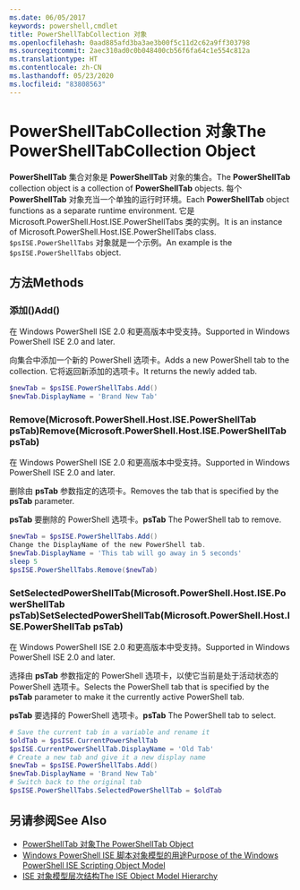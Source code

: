 ```yaml
---
ms.date: 06/05/2017
keywords: powershell,cmdlet
title: PowerShellTabCollection 对象
ms.openlocfilehash: 0aad885afd3ba3ae3b00f5c11d2c62a9ff303798
ms.sourcegitcommit: 2aec310ad0c0b048400cb56f6fa64c1e554c812a
ms.translationtype: HT
ms.contentlocale: zh-CN
ms.lasthandoff: 05/23/2020
ms.locfileid: "83808563"
---
```

# <a name="the-powershelltabcollection-object"></a><span data-ttu-id="cd763-103">PowerShellTabCollection 对象</span><span class="sxs-lookup"><span data-stu-id="cd763-103">The PowerShellTabCollection Object</span></span>

<span data-ttu-id="cd763-104">**PowerShellTab** 集合对象是 **PowerShellTab** 对象的集合。</span><span class="sxs-lookup"><span data-stu-id="cd763-104">The **PowerShellTab** collection object is a collection of **PowerShellTab** objects.</span></span> <span data-ttu-id="cd763-105">每个 **PowerShellTab** 对象充当一个单独的运行时环境。</span><span class="sxs-lookup"><span data-stu-id="cd763-105">Each **PowerShellTab** object functions as a separate runtime environment.</span></span> <span data-ttu-id="cd763-106">它是 Microsoft.PowerShell.Host.ISE.PowerShellTabs 类的实例。</span><span class="sxs-lookup"><span data-stu-id="cd763-106">It is an instance of Microsoft.PowerShell.Host.ISE.PowerShellTabs class.</span></span> <span data-ttu-id="cd763-107">`$psISE.PowerShellTabs` 对象就是一个示例。</span><span class="sxs-lookup"><span data-stu-id="cd763-107">An example is the `$psISE.PowerShellTabs` object.</span></span>

## <a name="methods"></a><span data-ttu-id="cd763-108">方法</span><span class="sxs-lookup"><span data-stu-id="cd763-108">Methods</span></span>

### <a name="add"></a><span data-ttu-id="cd763-109">添加\(\)</span><span class="sxs-lookup"><span data-stu-id="cd763-109">Add\(\)</span></span>

<span data-ttu-id="cd763-110">在 Windows PowerShell ISE 2.0 和更高版本中受支持。</span><span class="sxs-lookup"><span data-stu-id="cd763-110">Supported in Windows PowerShell ISE 2.0 and later.</span></span>

<span data-ttu-id="cd763-111">向集合中添加一个新的 PowerShell 选项卡。</span><span class="sxs-lookup"><span data-stu-id="cd763-111">Adds a new PowerShell tab to the collection.</span></span> <span data-ttu-id="cd763-112">它将返回新添加的选项卡。</span><span class="sxs-lookup"><span data-stu-id="cd763-112">It returns the newly added tab.</span></span>

```powershell
$newTab = $psISE.PowerShellTabs.Add()
$newTab.DisplayName = 'Brand New Tab'
```

### <a name="removemicrosoftpowershellhostisepowershelltab-pstab"></a><span data-ttu-id="cd763-113">Remove\(Microsoft.PowerShell.Host.ISE.PowerShellTab psTab\)</span><span class="sxs-lookup"><span data-stu-id="cd763-113">Remove\(Microsoft.PowerShell.Host.ISE.PowerShellTab psTab\)</span></span>

<span data-ttu-id="cd763-114">在 Windows PowerShell ISE 2.0 和更高版本中受支持。</span><span class="sxs-lookup"><span data-stu-id="cd763-114">Supported in Windows PowerShell ISE 2.0 and later.</span></span>

<span data-ttu-id="cd763-115">删除由 **psTab** 参数指定的选项卡。</span><span class="sxs-lookup"><span data-stu-id="cd763-115">Removes the tab that is specified by the **psTab** parameter.</span></span>

<span data-ttu-id="cd763-116">**psTab** 要删除的 PowerShell 选项卡。</span><span class="sxs-lookup"><span data-stu-id="cd763-116">**psTab** The PowerShell tab to remove.</span></span>

```powershell
$newTab = $psISE.PowerShellTabs.Add()
Change the DisplayName of the new PowerShell tab.
$newTab.DisplayName = 'This tab will go away in 5 seconds'
sleep 5
$psISE.PowerShellTabs.Remove($newTab)
```

### <a name="setselectedpowershelltabmicrosoftpowershellhostisepowershelltab-pstab"></a><span data-ttu-id="cd763-117">SetSelectedPowerShellTab\(Microsoft.PowerShell.Host.ISE.PowerShellTab psTab\)</span><span class="sxs-lookup"><span data-stu-id="cd763-117">SetSelectedPowerShellTab\(Microsoft.PowerShell.Host.ISE.PowerShellTab psTab\)</span></span>

<span data-ttu-id="cd763-118">在 Windows PowerShell ISE 2.0 和更高版本中受支持。</span><span class="sxs-lookup"><span data-stu-id="cd763-118">Supported in Windows PowerShell ISE 2.0 and later.</span></span>

<span data-ttu-id="cd763-119">选择由 **psTab** 参数指定的 PowerShell 选项卡，以使它当前是处于活动状态的 PowerShell 选项卡。</span><span class="sxs-lookup"><span data-stu-id="cd763-119">Selects the PowerShell tab that is specified by the **psTab** parameter to make it the currently active PowerShell tab.</span></span>

<span data-ttu-id="cd763-120">**psTab** 要选择的 PowerShell 选项卡。</span><span class="sxs-lookup"><span data-stu-id="cd763-120">**psTab** The PowerShell tab to select.</span></span>

```powershell
# Save the current tab in a variable and rename it
$oldTab = $psISE.CurrentPowerShellTab
$psISE.CurrentPowerShellTab.DisplayName = 'Old Tab'
# Create a new tab and give it a new display name
$newTab = $psISE.PowerShellTabs.Add()
$newTab.DisplayName = 'Brand New Tab'
# Switch back to the original tab
$psISE.PowerShellTabs.SelectedPowerShellTab = $oldTab
```

## <a name="see-also"></a><span data-ttu-id="cd763-121">另请参阅</span><span class="sxs-lookup"><span data-stu-id="cd763-121">See Also</span></span>

- [<span data-ttu-id="cd763-122">PowerShellTab 对象</span><span class="sxs-lookup"><span data-stu-id="cd763-122">The PowerShellTab Object</span></span>](The-PowerShellTab-Object.md)
- [<span data-ttu-id="cd763-123">Windows PowerShell ISE 脚本对象模型的用途</span><span class="sxs-lookup"><span data-stu-id="cd763-123">Purpose of the Windows PowerShell ISE Scripting Object Model</span></span>](Purpose-of-the-Windows-PowerShell-ISE-Scripting-Object-Model.md)
- [<span data-ttu-id="cd763-124">ISE 对象模型层次结构</span><span class="sxs-lookup"><span data-stu-id="cd763-124">The ISE Object Model Hierarchy</span></span>](The-ISE-Object-Model-Hierarchy.md)
